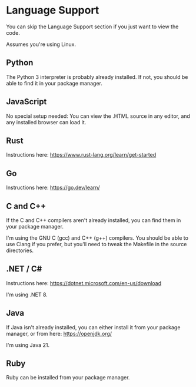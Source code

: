 # Language Support

You can skip the Language Support section if you just want to view the code.

Assumes you're using Linux.

## Python

The Python 3 interpreter is probably already installed.  If not, you should be able to find it in your package manager.

## JavaScript

No special setup needed: You can view the .HTML source in any editor, and any installed browser can load it.

## Rust

Instructions here: <https://www.rust-lang.org/learn/get-started>

## Go

Instructions here: <https://go.dev/learn/>

## C and C++

If the C and C++ compilers aren't already installed, you can find them in your package manager.

I'm using the GNU C (gcc) and C++ (g++) compilers.  You should be able to use Clang if you prefer, but you'll need to tweak the Makefile in the source directories.

## .NET / C#

Instructions here: <https://dotnet.microsoft.com/en-us/download>

I'm using .NET 8.

## Java

If Java isn't already installed, you can either install it from your package manager, or from here: <https://openjdk.org/>

I'm using Java 21.

## Ruby

Ruby can be installed from your package manager.
